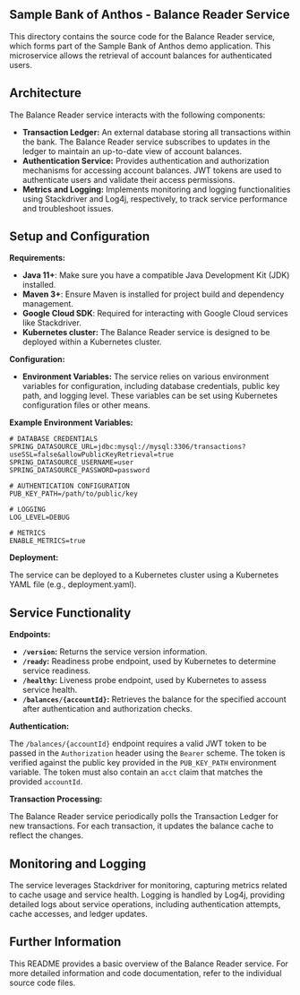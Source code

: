 ## Sample Bank of Anthos - Balance Reader Service

This directory contains the source code for the Balance Reader service, which forms part of the Sample Bank of Anthos demo application. This microservice allows the retrieval of account balances for authenticated users.

## Architecture

The Balance Reader service interacts with the following components:

* **Transaction Ledger:** An external database storing all transactions within the bank. The Balance Reader service subscribes to updates in the ledger to maintain an up-to-date view of account balances.
* **Authentication Service:** Provides authentication and authorization mechanisms for accessing account balances. JWT tokens are used to authenticate users and validate their access permissions.
* **Metrics and Logging:** Implements monitoring and logging functionalities using Stackdriver and Log4j, respectively, to track service performance and troubleshoot issues.

## Setup and Configuration

**Requirements:**

* **Java 11+**:  Make sure you have a compatible Java Development Kit (JDK) installed.
* **Maven 3+**:  Ensure Maven is installed for project build and dependency management.
* **Google Cloud SDK**:  Required for interacting with Google Cloud services like Stackdriver.
* **Kubernetes cluster:**  The Balance Reader service is designed to be deployed within a Kubernetes cluster.

**Configuration:**

* **Environment Variables:**  The service relies on various environment variables for configuration, including database credentials, public key path, and logging level. These variables can be set using Kubernetes configuration files or other means.

**Example Environment Variables:**

```
# DATABASE CREDENTIALS
SPRING_DATASOURCE_URL=jdbc:mysql://mysql:3306/transactions?useSSL=false&allowPublicKeyRetrieval=true
SPRING_DATASOURCE_USERNAME=user
SPRING_DATASOURCE_PASSWORD=password

# AUTHENTICATION CONFIGURATION
PUB_KEY_PATH=/path/to/public/key

# LOGGING
LOG_LEVEL=DEBUG

# METRICS
ENABLE_METRICS=true
```

**Deployment:**

The service can be deployed to a Kubernetes cluster using a Kubernetes YAML file (e.g., deployment.yaml).

## Service Functionality

**Endpoints:**

* **`/version`:** Returns the service version information.
* **`/ready`:** Readiness probe endpoint, used by Kubernetes to determine service readiness.
* **`/healthy`:** Liveness probe endpoint, used by Kubernetes to assess service health.
* **`/balances/{accountId}`:** Retrieves the balance for the specified account after authentication and authorization checks.

**Authentication:**

The `/balances/{accountId}` endpoint requires a valid JWT token to be passed in the `Authorization` header using the `Bearer` scheme. The token is verified against the public key provided in the `PUB_KEY_PATH` environment variable. The token must also contain an `acct` claim that matches the provided `accountId`.

**Transaction Processing:**

The Balance Reader service periodically polls the Transaction Ledger for new transactions. For each transaction, it updates the balance cache to reflect the changes. 

## Monitoring and Logging

The service leverages Stackdriver for monitoring, capturing metrics related to cache usage and service health. Logging is handled by Log4j, providing detailed logs about service operations, including authentication attempts, cache accesses, and ledger updates.

## Further Information

This README provides a basic overview of the Balance Reader service.  For more detailed information and code documentation, refer to the individual source code files.
